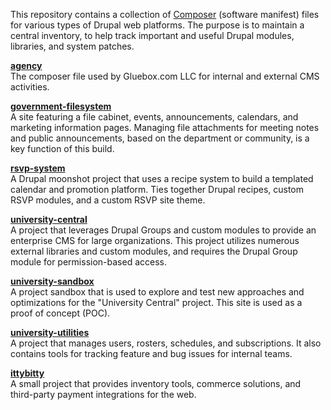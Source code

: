 This repository contains a collection of [Composer](https://getcomposer.org/doc/00-intro.md) (software manifest) files for various types of Drupal web platforms. The purpose is to maintain a central inventory, to help track important and useful Drupal modules, libraries, and system patches.  

**[agency](https://github.com/Gluebox-com-LLC/gluebox-agency/tree/main/sites/agency)**  
The composer file used by Gluebox.com LLC for internal and external CMS activities.  

**[government-filesystem](https://github.com/Gluebox-com-LLC/gluebox-agency/tree/main/sites/government-filesystem)**  
A site featuring a file cabinet, events, announcements, calendars, and marketing information pages. Managing file attachments for meeting notes and public announcements, based on the department or community, is a key function of this build.  

**[rsvp-system](https://github.com/Gluebox-com-LLC/gluebox-agency/tree/main/sites/rsvp-system)**  
A Drupal moonshot project that uses a recipe system to build a templated calendar and promotion platform. Ties together Drupal recipes, custom RSVP modules, and a custom RSVP site theme.  

**[university-central](https://github.com/Gluebox-com-LLC/gluebox-agency/tree/main/sites/university-central)**  
A project that leverages Drupal Groups and custom modules to provide an enterprise CMS for large organizations. This project utilizes numerous external libraries and custom modules, and requires the Drupal Group module for permission-based access.  

**[university-sandbox](https://github.com/Gluebox-com-LLC/gluebox-agency/tree/main/sites/university-sandbox)**  
A project sandbox that is used to explore and test new approaches and optimizations for the "University Central" project. This site is used as a proof of concept (POC).  

**[university-utilities](https://github.com/Gluebox-com-LLC/gluebox-agency/tree/main/sites/university-utilities)**  
A project that manages users, rosters, schedules, and subscriptions. It also contains tools for tracking feature and bug issues for internal teams.  

**[ittybitty](https://github.com/Gluebox-com-LLC/gluebox-agency/tree/main/sites/ittybitty)**  
A small project that provides inventory tools, commerce solutions, and third-party payment integrations for the web. 
